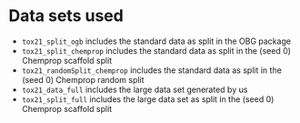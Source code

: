 # Data sets used 

- `tox21_split_ogb` includes the standard data as split in the OBG package
- `tox21_split_chemprop` includes the standard data as split in the (seed 0) Chemprop scaffold split
- `tox21_randomSplit_chemprop` includes the standard data as split in the (seed 0) Chemprop random split
- `tox21_data_full` includes the large data set generated by us
- `tox21_split_full` includes the large data set as split in the (seed 0) Chemprop scaffold split
